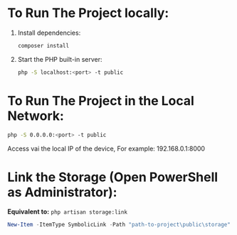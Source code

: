 # To Run The Project locally:

1. Install dependencies:

    ```bash
    composer install
    ```

2. Start the PHP built-in server:

    ```bash
    php -S localhost:<port> -t public
    ```
# To Run The Project in the Local Network:

```bash
php -S 0.0.0.0:<port> -t public

```
Access vai the local IP of the device, For example: 192.168.0.1:8000 

# Link the Storage (Open PowerShell as Administrator):

**Equivalent to:** `php artisan storage:link`

```powershell
New-Item -ItemType SymbolicLink -Path "path-to-project\public\storage" -Target "path-to-project\storage\app\public"

```

